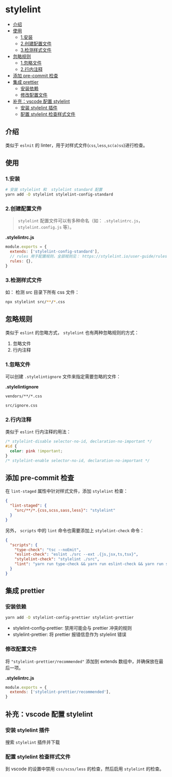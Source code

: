 # stylelint

- [介绍](#%e4%bb%8b%e7%bb%8d)
- [使用](#%e4%bd%bf%e7%94%a8)
  - [1.安装](#1%e5%ae%89%e8%a3%85)
  - [2.创建配置文件](#2%e5%88%9b%e5%bb%ba%e9%85%8d%e7%bd%ae%e6%96%87%e4%bb%b6)
  - [3.检测样式文件](#3%e6%a3%80%e6%b5%8b%e6%a0%b7%e5%bc%8f%e6%96%87%e4%bb%b6)
- [忽略规则](#%e5%bf%bd%e7%95%a5%e8%a7%84%e5%88%99)
  - [1.忽略文件](#1%e5%bf%bd%e7%95%a5%e6%96%87%e4%bb%b6)
  - [2.行内注释](#2%e8%a1%8c%e5%86%85%e6%b3%a8%e9%87%8a)
- [添加 pre-commit 检查](#%e6%b7%bb%e5%8a%a0-pre-commit-%e6%a3%80%e6%9f%a5)
- [集成 prettier](#%e9%9b%86%e6%88%90-prettier)
  - [安装依赖](#%e5%ae%89%e8%a3%85%e4%be%9d%e8%b5%96)
  - [修改配置文件](#%e4%bf%ae%e6%94%b9%e9%85%8d%e7%bd%ae%e6%96%87%e4%bb%b6)
- [补充：vscode 配置 stylelint](#%e8%a1%a5%e5%85%85vscode-%e9%85%8d%e7%bd%ae-stylelint)
  - [安装 stylelint 插件](#%e5%ae%89%e8%a3%85-stylelint-%e6%8f%92%e4%bb%b6)
  - [配置 stylelint 检查样式文件](#%e9%85%8d%e7%bd%ae-stylelint-%e6%a3%80%e6%9f%a5%e6%a0%b7%e5%bc%8f%e6%96%87%e4%bb%b6)

## 介绍

类似于 `eslnit` 的 linter，用于对样式文件(`css`,`less`,`sc(a)ss`)进行检查。

## 使用

### 1.安装

```sh
# 安装 stylelint 和  stylelint standard 配置
yarn add -D stylelint stylelint-config-standard
```

### 2.创建配置文件

> `stylelint` 配置文件可以有多种命名（如： `.stylelintrc.js`， `stylelint.config.js` 等）。

**.stylelintrc.js**

```js
module.exports = {
  extends: ['stylelint-config-standard'],
  // rules 用于配置规则，全部规则见： https://stylelint.io/user-guide/rules/list
  rules: {},
}
```

### 3.检测样式文件

如： 检测 src 目录下所有 css 文件：

```sh
npx stylelint src/**/*.css
```

## 忽略规则

类似于 `eslint` 的忽略方式， `stylelint` 也有两种忽略规则的方式：

1. 忽略文件
2. 行内注释

### 1.忽略文件

可以创建 `.stylelintignore` 文件来指定需要忽略的文件：

**.stylelintignore**

```txt
vendors/**/*.css

src/ignore.css
```

### 2.行内注释

类似于 `eslint` 行内注释的用法：

```css
/* stylelint-disable selector-no-id, declaration-no-important */
#id {
  color: pink !important;
}
/* stylelint-enable selector-no-id, declaration-no-important */
```

## 添加 pre-commit 检查

在 `lint-staged` 属性中针对样式文件，添加 `stylelint` 检查：

```json
{
  "lint-staged": {
    "src/**/*.{css,scss,sass,less}": "stylelint"
  }
}
```

另外， `scripts` 中的 `lint` 命令也需要添加上 `stylelint-check` 命令：

```json
{
  "scripts": {
    "type-check": "tsc --noEmit",
    "eslint-check": "eslint ./src --ext .{js,jsx,ts,tsx}",
    "stylelint-check": "stylelint ./src",
    "lint": "yarn run type-check && yarn run eslint-check && yarn run stylelint-check"
  }
}
```

## 集成 prettier

### 安装依赖

```sh
yarn add -D stylelint-config-prettier stylelint-prettier
```

- stylelint-config-prettier: 禁用可能会与 prettier 冲突的规则
- stylelint-prettier: 将 prettier 报错信息作为 stylelint 错误

### 修改配置文件

将 `"stylelint-prettier/recommended"` 添加到 extends 数组中，并确保放在最后一项。

**.stylelintrc.js**

```js
module.exports = {
  extends: ['stylelint-prettier/recommended'],
}
```

## 补充：vscode 配置 stylelint

### 安装 stylelint 插件

搜索 `stylelint` 插件并下载

### 配置 stylelint 检查样式文件

到 vscode 的设置中禁用 `css/scss/less` 的检查，然后启用 `stylelint` 的检查。
